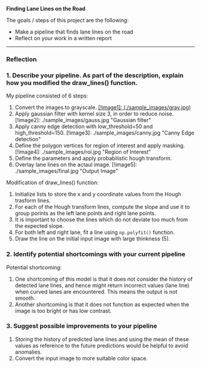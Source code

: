 **Finding Lane Lines on the Road**

The goals / steps of this project are the following:
* Make a pipeline that finds lane lines on the road
* Reflect on your work in a written report


---

### Reflection

### 1. Describe your pipeline. As part of the description, explain how you modified the draw_lines() function.

My pipeline consisted of 6 steps:

1. Convert the images to grayscale.
[[!image1]: (./sample_images/gray.jpg)]("Grayscale")
2. Apply gaussian filter with kernel size 3, in order to reduce noise.
[!image2]: ./sample_images/gauss.jpg "Gaussian filter"
3. Apply canny edge detection with low_threshold=50 and high_threshold=150.
[!image3]: ./sample_images/canny.jpg "Canny Edge detection"
4. Define the polygon vertices for region of interest and apply masking.
[!image4]: ./sample_images/roi.jpg "Region of Interest"
5. Define the parameters and apply probabilistic hough transform.
6. Overlay lane lines on the actaul image.
[!image5]: ./sample_images/final.jpg "Output Image"

Modification of draw_lines() function:

1. Initialize lists to store the x and y coordinate values from the Hough trasform lines.
2. For each of the Hough transform lines, compute the slope and use it to group porints as the left lane points and right lane points.
3. It is important to choose the lines which do not deviate too much from the expected slope. 
4. For both left and right lane, fit a line using `np.polyfit()` function.
5. Draw the line on the initial input image with large thinkness (5).


### 2. Identify potential shortcomings with your current pipeline

Potential shortcoming:

1. One shortcoming of this model is that it does not consider the history of detected lane lines, and hence might return incorrect values (lane line) when curved lanes are encountered. This means the output is not smooth.
2. Another shortcoming is that it does not function as expected when the image is too bright or has low contrast.

### 3. Suggest possible improvements to your pipeline

1. Storing the history of predicted lane lines and using the mean of these values as reference to the future predictions would be helpful to avoid anomalies.
2. Convert the input image to more suitable color space.

